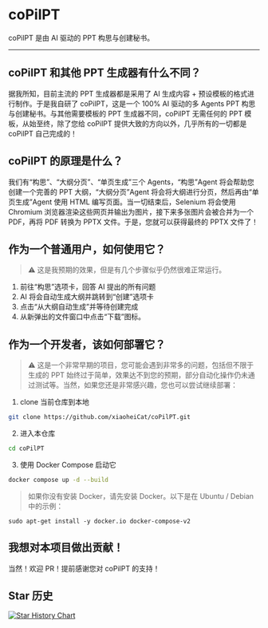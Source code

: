 # coPilPT
coPilPT 是由 AI 驱动的 PPT 构思与创建秘书。

---

## coPilPT 和其他 PPT 生成器有什么不同？
据我所知，目前主流的 PPT 生成器都是采用了 AI 生成内容 + 预设模板的格式进行制作。于是我自研了 coPilPT，这是一个 100% AI 驱动的多 Agents PPT 构思与创建秘书。与其他需要模板的 PPT 生成器不同，coPilPT 无需任何的 PPT 模板，从始至终，除了您给 coPilPT 提供大致的方向以外，几乎所有的一切都是 coPilPT 自己完成的！

## coPilPT 的原理是什么？
我们有“构思”、“大纲分页”、“单页生成”三个 Agents，“构思”Agent 将会帮助您创建一个完善的 PPT 大纲，“大纲分页”Agent 将会将大纲进行分页，然后再由“单页生成”Agent 使用 HTML 编写页面。当一切结束后，Selenium 将会使用 Chromium 浏览器渲染这些网页并输出为图片，接下来多张图片会被合并为一个 PDF，再将 PDF 转换为 PPTX 文件。于是，您就可以获得最终的 PPTX 文件了！

## 作为一个普通用户，如何使用它？
> ⚠️ 这是我预期的效果，但是有几个步骤似乎仍然很难正常运行。
1. 前往“构思”选项卡，回答 AI 提出的所有问题
2. AI 将会自动生成大纲并跳转到“创建”选项卡
3. 点击“从大纲自动生成”并等待创建完成
4. 从新弹出的文件窗口中点击“下载”图标。

## 作为一个开发者，该如何部署它？
> ⚠️ 这是一个非常早期的项目，您可能会遇到非常多的问题，包括但不限于生成的 PPT 始终过于简单，效果达不到您的预期，部分自动化操作仍未通过测试等。当然，如果您还是非常感兴趣，您也可以尝试继续部署：
1. clone 当前仓库到本地
```bash
git clone https://github.com/xiaoheiCat/coPilPT.git
```
2. 进入本仓库
```bash
cd coPilPT
```
3. 使用 Docker Compose 启动它
```bash
docker compose up -d --build
```
> 如果你没有安装 Docker，请先安装 Docker。以下是在 Ubuntu / Debian 中的示例：
```
sudo apt-get install -y docker.io docker-compose-v2
```

## 我想对本项目做出贡献！
当然！欢迎 PR！提前感谢您对 coPilPT 的支持！

## Star 历史
[![Star History Chart](https://api.star-history.com/svg?repos=xiaoheiCat/coPilPT&type=Date)](https://www.star-history.com/#xiaoheiCat/coPilPT&Date)
